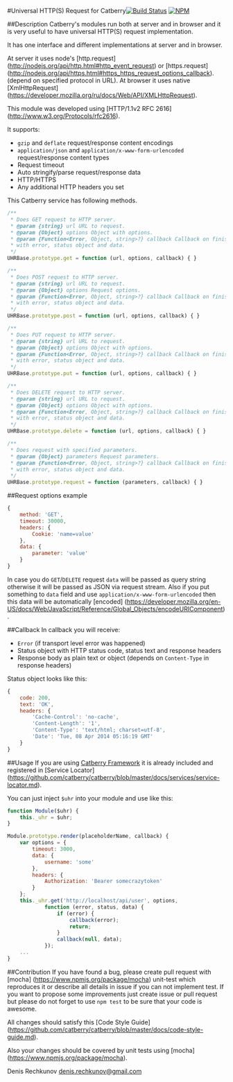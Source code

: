 #Universal HTTP(S) Request for Catberry[![Build Status](https://travis-ci.org/catberry/catberry-uhr.png?branch=master)](https://travis-ci.org/catberry/catberry-uhr)
[![NPM](https://nodei.co/npm/catberry-uhr.png)](https://nodei.co/npm/catberry-uhr/)

##Description
Catberry's modules run both at server and in browser and it is very useful to 
have universal HTTP(S) request implementation.

It has one interface and different implementations at server and in browser.

At server it uses node's [http.request]
(http://nodejs.org/api/http.html#http_event_request) or [https.request]
(http://nodejs.org/api/https.html#https_https_request_options_callback).
(depend on specified protocol in URL).
At browser it uses native [XmlHttpRequest]
(https://developer.mozilla.org/ru/docs/Web/API/XMLHttpRequest).

This module was developed using [HTTP/1.1v2 RFC 2616]
(http://www.w3.org/Protocols/rfc2616).

It supports:

 * `gzip` and `deflate` request/response content encodings
 * `application/json` and `application/x-www-form-urlencoded` 
 request/response content types
 * Request timeout
 * Auto stringify/parse request/response data
 * HTTP/HTTPS
 * Any additional HTTP headers you set

This Catberry service has following methods.

```javascript
/**
 * Does GET request to HTTP server.
 * @param {string} url URL to request.
 * @param {Object} options Object with options.
 * @param {Function<Error, Object, string>?} callback Callback on finish
 * with error, status object and data.
 */
UHRBase.prototype.get = function (url, options, callback) { }

/**
 * Does POST request to HTTP server.
 * @param {string} url URL to request.
 * @param {Object} options Request options.
 * @param {Function<Error, Object, string>?} callback Callback on finish
 * with error, status object and data.
 */
UHRBase.prototype.post = function (url, options, callback) { }

/**
 * Does PUT request to HTTP server.
 * @param {string} url URL to request.
 * @param {Object} options Object with options.
 * @param {Function<Error, Object, string>?} callback Callback on finish
 * with error, status object and data.
 */
UHRBase.prototype.put = function (url, options, callback) { }

/**
 * Does DELETE request to HTTP server.
 * @param {string} url URL to request.
 * @param {Object} options Object with options.
 * @param {Function<Error, Object, string>?} callback Callback on finish
 * with error, status object and data.
 */
UHRBase.prototype.delete = function (url, options, callback) { }

/**
 * Does request with specified parameters.
 * @param {Object} parameters Request parameters.
 * @param {Function<Error, Object, string>?} callback Callback on finish
 * with error, status object and data.
 */
UHRBase.prototype.request = function (parameters, callback) { }
```

##Request options example

```javascript
{
	method: 'GET',
	timeout: 30000,
	headers: {
		Cookie: 'name=value'
	},
	data: {
		parameter: 'value'
	}
}
```

In case you do `GET`/`DELETE` request `data` will be passed as query string 
otherwise it will be passed as JSON via request stream. Also if you put
something to `data` field and use `application/x-www-form-urlencoded` then this
data will be automatically [encoded]
(https://developer.mozilla.org/en-US/docs/Web/JavaScript/Reference/Global_Objects/encodeURIComponent).

##Callback
In callback you will receive:

* `Error` (if transport level error was happened)
* Status object with HTTP status code, status text and response headers
* Response body as plain text or object 
(depends on `Content-Type` in response headers)

Status object looks like this:

```javascript
{
	code: 200,
	text: 'OK',
	headers: {
		'Cache-Control': 'no-cache',
        'Content-Length': '1',
        'Content-Type': 'text/html; charset=utf-8',
        'Date': 'Tue, 08 Apr 2014 05:16:19 GMT'
	}
}
```

##Usage
If you are using [Catberry Framework](https://github.com/catberry/catberry)
it is already included and registered in [Service Locator]
(https://github.com/catberry/catberry/blob/master/docs/services/service-locator.md).

You can just inject `$uhr` into your module and use like this:

```javascript
function Module($uhr) {
	this._uhr = $uhr;
}

Module.prototype.render(placeholderName, callback) {
	var options = {
		timeout: 3000,
		data: {
			username: 'some'
		},
		headers: {
			Authorization: 'Bearer somecrazytoken'
		}
	};
	this._uhr.get('http://localhost/api/user', options,
    		function (error, status, data) {
    			if (error) {
    				callback(error);
    				return;
    			}
    			callback(null, data);
    		});
	...
}
```

##Contribution
If you have found a bug, please create pull request with [mocha]
(https://www.npmjs.org/package/mocha) unit-test which reproduces it or describe 
all details in issue if you can not implement test. If you want to propose some 
improvements just create issue or pull request but please do not forget to use 
`npm test` to be sure that your code is awesome.

All changes should satisfy this [Code Style Guide]
(https://github.com/catberry/catberry/blob/master/docs/code-style-guide.md).

Also your changes should be covered by unit tests using [mocha]
(https://www.npmjs.org/package/mocha).

Denis Rechkunov <denis.rechkunov@gmail.com>